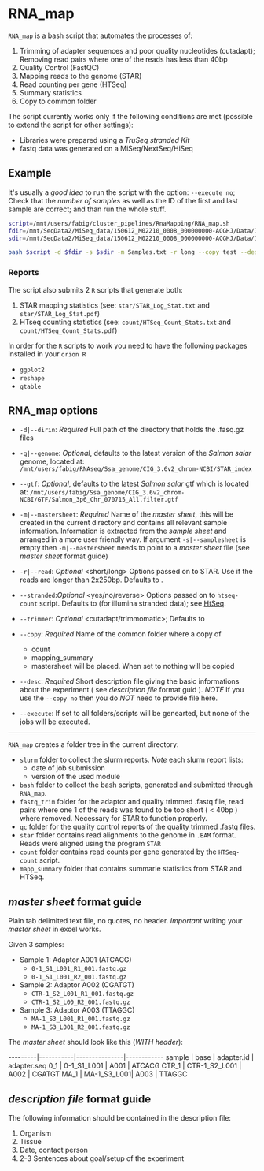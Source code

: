 # RNA_map

`RNA_map` is a bash script that automates the processes of:

1. Trimming of adapter sequences and poor quality nucleotides
   (cutadapt); Removing read pairs where one of the reads has less than 40bp 
2. Quality Control (FastQC)
3. Mapping reads to the genome (STAR)
4. Read counting per gene (HTSeq)
5. Summary statistics
6. Copy to common folder

The script currently works only if the following conditions are met
(possible to extend the script for other settings):
- Libraries were prepared using a *TruSeq stranded Kit*
- fastq data was generated on a MiSeq/NextSeq/HiSeq

## Example

It's usually a *good idea* to run the script with the option: `--execute
no`; Check that the *number of samples* as well as the ID of the first
and last sample are correct; and than run the whole stuff. 

```bash
script=/mnt/users/fabig/cluster_pipelines/RnaMapping/RNA_map.sh
fdir=/mnt/SeqData2/MiSeq_data/150612_M02210_0008_000000000-ACGHJ/Data/Intensities/BaseCalls
sdir=/mnt/SeqData2/MiSeq_data/150612_M02210_0008_000000000-ACGHJ/Data/Intensities/BaseCalls/SampleSheet.csv

bash $script -d $fdir -s $sdir -m Samples.txt -r long --copy test --desc description.txt --execute no
```

### Reports

The script also submits 2 `R` scripts that generate both:

1. STAR mapping statistics (see: `star/STAR_Log_Stat.txt` and `star/STAR_Log_Stat.pdf`)
2. HTseq counting statistics (see: `count/HTSeq_Count_Stats.txt` and `count/HTSeq_Count_Stats.pdf`)

In order for the `R` scripts to work you need to have the following
packages installed in your `orion R`

- `ggplot2`
- `reshape`
- `gtable`

## RNA_map options

- `-d|--dirin`: *Required* Full path of the directory that holds the .fasq.gz
  files

- `-g|--genome`: *Optional*, defaults to the latest version of the
  _Salmon salar_ genome,  located at:
`/mnt/users/fabig/RNAseq/Ssa_genome/CIG_3.6v2_chrom-NCBI/STAR_index`

- `--gtf`: *Optional*, defaults to the latest _Salmon salar_ gtf which
is located at:
`/mnt/users/fabig/Ssa_genome/CIG_3.6v2_chrom-NCBI/GTF/Salmon_3p6_Chr_070715_All.filter.gtf`

- `-m|--mastersheet`: *Required* Name of the _master sheet_, this will be created
  in the current directory and contains all relevant sample
  information. Information is extracted from the _sample sheet_ and
  arranged in a more user friendly way. If argument `-s|--samplesheet`
  is empty then `-m|--mastersheet` needs to point to a _master sheet_
  file (see _master sheet_ format guide)

- `-r|--read`: *Optional*  <short/long> Options passed on to STAR.
  Use <long> if the reads are longer than 2x250bp. Defaults to <short>.

- `--stranded`:*Optional*  <yes/no/reverse> Options passed on to
  `htseq-count` script. Defaults to <reverse> (for illumina stranded
  data); see
  [HtSeq](http://www-huber.embl.de/users/anders/HTSeq/doc/count.html).

- `--trimmer`: *Optional*  <cutadapt/trimmomatic>; Defaults to <cutadapt>

- `--copy`: *Required* Name of the common folder where a copy of
  - count
  - mapping_summary
  - mastersheet
  will be placed. When set to <no> nothing will be copied

- `--desc`: *Required* Short description file giving the basic informations about
  the experiment ( see _description file_ format guid ). *NOTE* If you
  use the `--copy no` then you do *NOT* need to provide file here. 

- `--execute`: If set to <no> all folders/scripts will be genearted,
  but none of the jobs will be executed. 

---

`RNA_map` creates a folder tree in the current directory:

- `slurm` folder to collect the slurm reports. *Note* each slurm report lists:
   - date of job submission
   - version of the used module 
- `bash` folder to collect the bash scripts, generated and submitted through `RNA_map`.
- `fastq_trim` folder for the adaptor and quality trimmed .fastq
  file, read pairs where  one 1 of the reads
  was found to be too short ( < 40bp ) where removed. Necessary for
  STAR to function properly. 
- `qc` folder for the quality control reports of the quality trimmed .fastq files.
- `star` folder contains read alignments to the genome in `.BAM` format. Reads were aligned using the program `STAR`
- `count` folder contains read counts per gene generated by the `HTSeq-count` script. 
- `mapp_summary` folder that contains summarie statistics from STAR
  and HTSeq.

## _master sheet_ format guide

Plain tab delimited text file, no quotes, no header. *Important*
writing your _master sheet_ in excel works.

Given 3 samples:

- Sample 1: Adaptor A001 (ATCACG)
	- `0-1_S1_L001_R1_001.fastq.gz`
	- `0-1_S1_L001_R2_001.fastq.gz`
- Sample 2: Adaptor A002 (CGATGT)
	- `CTR-1_S2_L001_R1_001.fastq.gz`
	- `CTR-1_S2_L00_R2_001.fastq.gz`
- Sample 3: Adaptor A003 (TTAGGC)
	- `MA-1_S3_L001_R1_001.fastq.gz`
	- `MA-1_S3_L001_R2_001.fastq.gz`

The _master sheet_ should look like this (*WITH header*):

---------|-----------|---------------|------------
sample |	base |	adapter.id |	adapter.seq 
0_1 |  0-1_S1_L001 |	A001   | ATCACG 
CTR_1 |  CTR-1_S2_L001 | A002 | CGATGT
MA_1  | MA-1_S3_L001|  A003 |  TTAGGC

## _description file_ format guide

The following information should be contained in the description file:
1. Organism
2. Tissue
3. Date, contact person
4. 2-3 Sentences about goal/setup of the experiment
